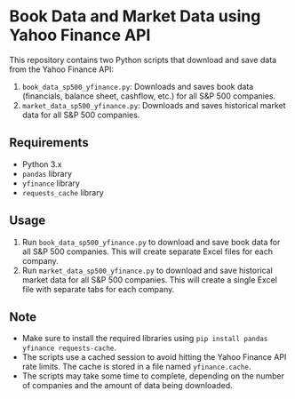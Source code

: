 # Book Data and Market Data using Yahoo Finance API

This repository contains two Python scripts that download and save data from the Yahoo Finance API:

1. `book_data_sp500_yfinance.py`: Downloads and saves book data (financials, balance sheet, cashflow, etc.) for all S&P 500 companies.
2. `market_data_sp500_yfinance.py`: Downloads and saves historical market data for all S&P 500 companies.

## Requirements

* Python 3.x
* `pandas` library
* `yfinance` library
* `requests_cache` library

## Usage

1. Run `book_data_sp500_yfinance.py` to download and save book data for all S&P 500 companies. This will create separate Excel files for each company.
2. Run `market_data_sp500_yfinance.py` to download and save historical market data for all S&P 500 companies. This will create a single Excel file with separate tabs for each company.

## Note

* Make sure to install the required libraries using `pip install pandas yfinance requests-cache`.
* The scripts use a cached session to avoid hitting the Yahoo Finance API rate limits. The cache is stored in a file named `yfinance.cache`.
* The scripts may take some time to complete, depending on the number of companies and the amount of data being downloaded.